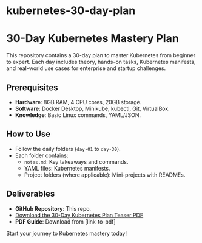 # kubernetes-30-day-plan
# 30-Day Kubernetes Mastery Plan

This repository contains a 30-day plan to master Kubernetes from beginner to expert. Each day includes theory, hands-on tasks, Kubernetes manifests, and real-world use cases for enterprise and startup challenges.

## Prerequisites
- **Hardware**: 8GB RAM, 4 CPU cores, 20GB storage.
- **Software**: Docker Desktop, Minikube, kubectl, Git, VirtualBox.
- **Knowledge**: Basic Linux commands, YAML/JSON.

## How to Use
- Follow the daily folders (`day-01` to `day-30`).
- Each folder contains:
  - `notes.md`: Key takeaways and commands.
  - YAML files: Kubernetes manifests.
  - Project folders (where applicable): Mini-projects with READMEs.

## Deliverables
- **GitHub Repository**: This repo.
- [Download the 30-Day Kubernetes Plan Teaser PDF](https://github.com/user/kubernetes-30-day-plan/blob/b2a854ee7ccc6de8fc878b19c57ae8d26c23d7c9/6e3bd0af-0d31-4e0d-b1e3-0ae8a78dfc3c.pdf)
- **PDF Guide**: Download from [link-to-pdf]

Start your journey to Kubernetes mastery today!
